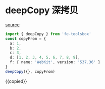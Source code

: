 <script setup>
import {ref, onMounted} from 'vue'
import {deepCopy } from 'fe-toolsbox'
const copyFrom = {
  a: 1,
  b: 2,
  c: 3,
  d: [1, 2, 3, 4, 5, 6, 7, 8, 9],
  f: { name: 'WebKit', version: '537.36' }
}
const copied = ref()
onMounted(()=>{
  copied.value = deepCopy({}, copyFrom)
})
</script>

# deepCopy 深拷贝

[source](https://github.com/chenym1992/toolsbox/blob/main/src/funtions/deepCopy.ts)

```ts
import { deepCopy } from 'fe-toolsbox'
const copyFrom = {
  a: 1,
  b: 2,
  c: 3,
  d: [1, 2, 3, 4, 5, 6, 7, 8, 9],
  f: { name: 'WebKit', version: '537.36' }
}
deepCopy({}, copyFrom)
```

<div class="demo">
  {{copied}}
</div>